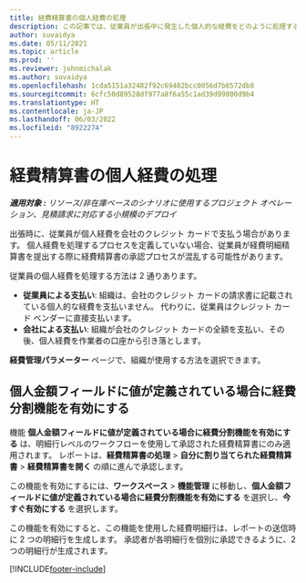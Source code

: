 ```yaml
---
title: 経費精算書の個人経費の処理
description: この記事では、従業員が出張中に発生した個人的な経費をどのように処理するかについて説明します。
author: suvaidya
ms.date: 05/11/2021
ms.topic: article
ms.prod: ''
ms.reviewer: johnmichalak
ms.author: suvaidya
ms.openlocfilehash: 1cda5151a32482f92c69402bcc0056d7b6572db8
ms.sourcegitcommit: 6cfc50d89528df977a8f6a55c1ad39d99800d9b4
ms.translationtype: HT
ms.contentlocale: ja-JP
ms.lasthandoff: 06/03/2022
ms.locfileid: "8922274"
---
```

# <a name="work-with-personal-expenses-on-an-expense-report"></a>経費精算書の個人経費の処理

_**適用対象 :** リソース/非在庫ベースのシナリオに使用するプロジェクト オペレーション、見積請求に対応する小規模のデプロイ_

出張時に、従業員が個人経費を会社のクレジット カードで支払う場合があります。 個人経費を処理するプロセスを定義していない場合、従業員が経費明細精算書を提出する際に経費精算書の承認プロセスが混乱する可能性があります。

従業員の個人経費を処理する方法は 2 通りあります。

  - **従業員による支払い**: 組織は、会社のクレジット カードの請求書に記載されている個人的な経費を支払いません。 代わりに、従業員はクレジット カード ベンダーに直接支払います。 
  - **会社による支払い**: 組織が会社のクレジット カードの全額を支払い、その後、個人経費を作業者の口座から引き落とします。

**経費管理パラメーター** ページで、組織が使用する方法を選択できます。


## <a name="enable-split-expense-function-when-personal-amount-field-has-value-defined"></a>個人金額フィールドに値が定義されている場合に経費分割機能を有効にする

機能 **個人金額フィールドに値が定義されている場合に経費分割機能を有効にする** は、明細行レベルのワークフローを使用して承認された経費精算書にのみ適用されます。 レポートは、**経費精算書の処理** > **自分に割り当てられた経費精算書** > **経費精算書を開く** の順に進んで承認します。 

この機能を有効にするには、**ワークスペース** > **機能管理** に移動し、**個人金額フィールドに値が定義されている場合に経費分割機能を有効にする** を選択し、**今すぐ有効にする** を選択します。 

この機能を有効にすると、この機能を使用した経費明細行は、レポートの送信時に 2 つの明細行を生成します。 承認者が各明細行を個別に承認できるように、2 つの明細行が生成されます。


[!INCLUDE[footer-include](../includes/footer-banner.md)]
